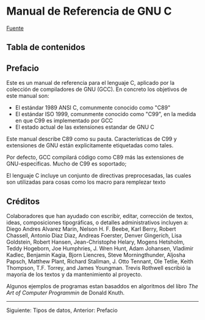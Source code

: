 Manual de Referencia de GNU C
=============================

[Fuente](https://www.gnu.org/software/gnu-c-manual/gnu-c-manual.html)

Tabla de contenidos
-------------------

Prefacio
--------
Este es un manual de referencia para el lenguaje C, aplicado por la colección de compiladores de GNU (GCC). En concreto los objetivos de este manual son: 

- El estándar 1989 ANSI C, comunmente conocido como "C89"
- El estándar ISO 1999, comunmente conocido como "C99", en la medida en que C99 es implementado por GCC
- El estado actual de las extensiones estandar de GNU C

Este manual describe C89 como su pauta. Características de C99 y extensiones de GNU están explicitamente etiquetadas como tales. 

Por defecto, GCC compilará código como C89 más las extensiones de GNU-especificas. Mucho de C99 es soportado; 

El lenguaje C incluye un conjunto de directivas preprocesadas, las cuales son utilizadas para cosas como los macro para remplezar texto

Créditos
--------
Colaboradores que han ayudado con escribir, editar, corrección de textos, ideas, composiciones tipográficas, o detalles administrativos incluyen a: Diego Andres Alvarez Marin, Nelson H. F. Beebe, Karl Berry, Robert Chassell, Antonio Diaz Diaz, Andreas Foerster, Denver Gingerich, Lisa Goldstein, Robert Hansen, Jean-Christophe Helary, Mogens Hetsholm, Teddy Hogeborn, Joe Humphries, J. Wren Hunt, Adam Johansen, Vladimir Kadlec, Benjamin Kagia, Bjorn Liencres, Steve Morningthunder, Aljosha Papsch, Matthew Plant, Richard Stallman, J. Otto Tennant, Ole Tetlie, Keith Thompson, T.F. Torrey, and James Youngman. Trevis Rothwell escribió la mayoría de los textos y  da  mantenimiento al proyecto.

Algunos ejemplos de programas estan basaddos en algoritmos del libro *The Art of Computer Programmin* de Donald Knuth.

----
Siguiente: Tipos de datos, Anterior: Prefacio
